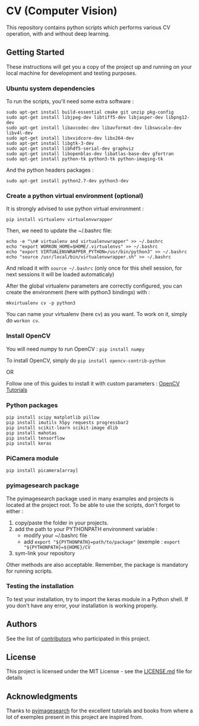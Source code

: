 # CV (Computer Vision)

This repository contains python scripts which performs various CV operation, with and without deep learning.

## Getting Started

These instructions will get you a copy of the project up and running on your local machine for development and testing purposes.

### Ubuntu system dependencies

To run the scripts, you'll need some extra software :
```
sudo apt-get install build-essential cmake git unzip pkg-config
sudo apt-get install libjpeg-dev libtiff5-dev libjasper-dev libpng12-dev
sudo apt-get install libavcodec-dev libavformat-dev libswscale-dev libv4l-dev
sudo apt-get install libxvidcore-dev libx264-dev
sudo apt-get install libgtk-3-dev
sudo apt-get install libhdf5-serial-dev graphviz
sudo apt-get install libopenblas-dev libatlas-base-dev gfortran
sudo apt-get install python-tk python3-tk python-imaging-tk
```

And the python headers packages :

```
sudo apt-get install python2.7-dev python3-dev
```

### Create a python virtual environment (optional)

It is strongly advised to use python virtual environment :
```
pip install virtualenv virtualenvwrapper
```

Then, we need to update the ~/.bashrc file:

```
echo -e "\n# virtualenv and virtualenvwrapper" >> ~/.bashrc
echo "export WORKON_HOME=$HOME/.virtualenvs" >> ~/.bashrc
echo "export VIRTUALENVWRAPPER_PYTHON=/usr/bin/python3" >> ~/.bashrc
echo "source /usr/local/bin/virtualenvwrapper.sh" >> ~/.bashrc
```

And reload it with `source ~/.bashrc` (only once for this shell session, for next sessions it will be loaded automaticaly)

After the global virtualenv parameters are correctly configured, you can create the environment (here with python3 bindings) with :
```
mkvirtualenv cv -p python3
```
You can name your virtualenv (here cv) as you want. To work on it, simply do `workon cv`.
### Install OpenCV
You will need numpy to run OpenCV : `pip install numpy`

To install OpenCV, simply do `pip install opencv-contrib-python`

OR

Follow one of this guides to install it with custom parameters : [OpenCV Tutorials](https://www.pyimagesearch.com/opencv-tutorials-resources-guides/)

### Python packages

```
pip install scipy matplotlib pillow
pip install imutils h5py requests progressbar2
pip install scikit-learn scikit-image dlib
pip install mahotas
pip install tensorflow
pip install keras
```
### PiCamera module

```
pip install picamera[array]
```

### pyimagesearch package

The pyimagesearch package used in many examples and projects is located at the project root. To be able to use the scripts, don't forget to either :
1. copy/paste the folder in your projects.
2. add the path to your PYTHONPATH environment variable :
   - modify your ~/.bashrc file
   - add `export "${PYTHONPATH}=path/to/package"` (exemple : `export "${PYTHONPATH}=${HOME}/CV`
3. sym-link your repository

Other methods are also acceptable. Remember, the package is mandatory for running scripts.

### Testing the installation

To test your installation, try to import the keras module in a Python shell. If you don't have any error, your installation is working properly.

## Authors

See the list of [contributors](https://github.com/sergentd/CV/contributors) who participated in this project.

## License

This project is licensed under the MIT License - see the [LICENSE.md](LICENSE.md) file for details

## Acknowledgments

Thanks to [pyimagesearch](https://www.pyimagesearch.com) for the excellent tutorials and books from where a lot of exemples present in this project are inspired from.


